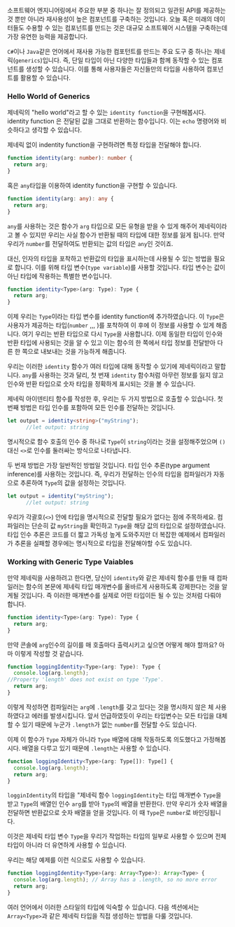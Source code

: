 소프트웨어 엔지니어링에서 주요한 부분 중 하나는 잘 정의되고 일관된 API를 제공하는 것 뿐만 아니라 재사용성이 높은 컴포넌트를 구축하는 것입니다. 오늘 혹은 미래의 데이터들도 수용할 수 있는 컴포넌트를 만드는 것은 대규모 소프트웨어 시스템을 구축하는데 가장 유연한 능력을 제공합니다.

`C#`이나 `Java`같은 언어에서 재사용 가능한 컴포턴트를 만드는 주요 도구 중 하나는 제네릭(`generics`)입니다. 즉, 단일 타입이 아닌 다양한 타입들과 함께 동작할 수 있는 컴포넌트를 생성할 수 있습니다. 이를 통해 사용자들은 자신들만의 타입을 사용하여 컴포넌트를 활용할 수 있습니다.

### Hello World of Generics

제네릭의 "hello world"라고 할 수 있는 `identity function`을 구현해봅시다. identity function 은 전달된 값을 그대로 반환하는 함수입니다. 이는 `echo` 명령어와 비슷하다고 생각할 수 있습니다.

제네릭 없이 indentity function을 구현하려면 특정 타입을 전달해야 합니다.

```ts
function identity(arg: number): number {
  return arg;
}
```

혹은 `any`타입을 이용하여 identity function을 구현할 수 있습니다.

```ts
function identity(arg: any): any {
  return arg;
}
```

`any`를 사용하는 것은 함수가 `arg` 타입으로 모든 유형을 받을 수 있게 해주어 제네릭이라고 볼 수 있지만 우리는 사실 함수가 반환될 때의 타입에 대한 정보를 잃게 됩니다. 만약 우리가 `number`를 전달하여도 반환되는 값의 타입은 `any`인 것이죠.

대신, 인자의 타입을 포착하고 반환값의 타입을 표시하는데 사용될 수 있는 방법을 필요로 합니다. 이를 위해 타입 변수(`type variable`)를 사용할 것입니다. 타입 변수는 값이 아닌 타입에 작용하는 특별한 변수입니다.

```ts
function identity<Type>(arg: Type): Type {
  return arg;
}
```

이제 우리는 `Type`이라는 타입 변수를 identity function에 추가하였습니다. 이 `Type`은 사용자가 제공하는 타입(`number` ,,, )를 포착하여 이 후에 이 정보를 사용할 수 있게 해줍니다. 여기 우리는 반환 타입으로 다시 `Type`을 사용합니다. 이제 동일한 타입이 인수와 반환 타입에 사용되는 것을 알 수 있고 이는 함수의 한 쪽에서 타입 정보를 전달받아 다른 한 쪽으로 내보내는 것을 가능하게 해줍니다.

우리는 이러한 `identity` 함수가 여러 타입에 대해 동작할 수 있기에 제네릭이라고 말합니다. `any`를 사용하는 것과 달리, 첫 번재 `identity` 함수처럼 아무런 정보를 잃지 않고 인수와 반환 타입으로 숫자 타입을 정확하게 표시되는 것을 볼 수 있습니다.

제네릭 아이덴티티 함수를 작성한 후, 우리는 두 가지 방법으로 호출할 수 있습니다. 첫 번째 방법은 타입 인수를 포함하여 모든 인수를 전달하는 것입니다.

```ts
let output = identity<string>("myString");
      //let output: string
```

명시적으로 함수 호출의 인수 중 하나로 `Type`이 `string`이라는 것을 설정해주었으며 `()` 대신 `<>`로 인수를 둘러싸는 방식으로 나타냅니다.

두 번재 방법은 가장 일반적인 방법일 것입니다. 타입 인수 추론(type argument inference)를 사용하는 것입니다. 즉, 우리가 전달하는 인수의 타입을 컴파일러가 자동으로 추론하여 `Type`의 값을 설정하는 것입니다.

```ts
let output = identity("myString");
      //let output: string
```

우리가 각괄호(`<>`) 안에 타입을 명시적으로 전달할 필요가 없다는 점에 주목하세요. 컴파일러는 단순히 값 `myString`을 확인하고 `Type`을 해당 값의 타입으로 설정하였습니다. 타입 인수 추론은 코드를 더 짧고 가독성 높게 도와주지만 더 복잡한 예제에서 컴파일러가 추론을 실패할 경우에는 명시적으로 타입을 전달해야할 수도 있습니다.

### Working with Generic Type Vaiables

만약 제네릭을 사용하려고 한다면, 당신이 `identity`와 같은 제네릭 함수를 만들 때 컴파일러는 함수의 본문에 제네릭 타입 매개변수를 올바르게 사용하도록 강제한다는 것을 알게될 것입니다. 즉 이러한 매개변수를 실제로 어떤 타입이든 될 수 있는 것처럼 다뤄야 합니다.

```ts
function identity<Type>(arg: Type): Type {
  return arg;
}
```

만약 콘솔에 `arg`인수의 길이를 매 호출마다 출력시키고 싶으면 어떻게 해야 할까요? 아마 이렇게 작성할 것 같습니다.

```ts
function loggingIdentity<Type>(arg: Type): Type {
  console.log(arg.length);
//Property 'length' does not exist on type 'Type'.
  return arg;
}
```

이렇게 작성하면 컴파일러는 `arg`에 `.length`를 갖고 있다는 것을 명시하지 않은 체 사용하였다고 에러를 발생시킵니다. 앞서 언급하였듯이 우리는 타입변수는 모든 타입을 대체할 수 있기 때문에 누군가 `.length`가 없는 `number`를 전달할 수도 있습니다.

이제 이 함수가 `Type` 자체가 아니라 `Type` 배열에 대해 작동하도록 의도했다고 가정해봅시다. 배열을 다루고 있기 때문에 `.length`는 사용할 수 있습니다. 

```ts
function loggingIdentity<Type>(arg: Type[]): Type[] {
  console.log(arg.length);
  return arg;
}
```

`logginIdentity`의 타입을 "제네릭 함수 `loggingIdentity`는 타입 매개변수 `Type`을 받고 `Type`의 배열인 인수 `arg`를 받아 `Type`의 배열을 반환한다. 만약 우리가 숫자 배열을 전달하면 반환값으로 숫자 배열을 얻을 것입니다. 이 때 `Type`은 `number`로 바인딩됩니다.

이것은 제네릭 타입 변수 `Type`을 우리가 작업하는 타입의 일부로 사용할 수 있으며 전체 타입이 아니라 더 유연하게 사용할 수 있습니다.

우리는 해당 예제를 이런 식으로도 사용할 수 있습니다.
```ts
function loggingIdentity<Type>(arg: Array<Type>): Array<Type> {
  console.log(arg.length); // Array has a .length, so no more error
  return arg;
}
```

여러 언어에서 이러한 스타일의 타입에 익숙할 수 있습니다. 다음 섹션에서는 `Array<Type>`과 같은 제네릭 타입을 직접 생성하는 방법을 다룰 것입니다.




